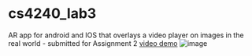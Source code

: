 # cs4240_lab3
AR app for android and IOS that overlays a video player on images in the real world - submitted for Assignment 2
[video demo](https://youtu.be/RaaGNV-UXNA)
![image](https://user-images.githubusercontent.com/42345054/121330504-a94a9e00-c948-11eb-845c-6f55717a10b4.png)
